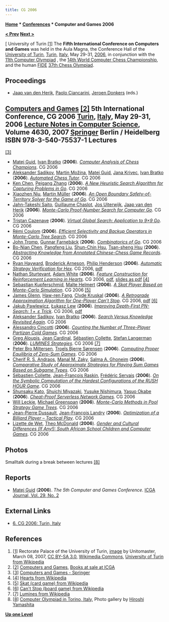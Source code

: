 ```yaml
---
title: CG 2006
---
```

**[Home](Home "Home") * [Conferences](Conferences "Conferences") * Computer and Games 2006**

**[\< Prev](CG_2004 "CG 2004") [Next >](CG_2008 "CG 2008")**

\[ University of Turin <a id="cite-note-1" href="#cite-ref-1">[1]</a>
The **Fifth International Conference on Computers and Games** was held in the Aula Magna, the Conference Hall of the [University of Turin](https://en.wikipedia.org/wiki/University_of_Turin), [Turin](https://en.wikipedia.org/wiki/Turin), [Italy](https://en.wikipedia.org/wiki/Italy), May 29-31, [2006](Timeline#2006 "Timeline"), in conjunction with the [11th Computer Olympiad](11th_Computer_Olympiad "11th Computer Olympiad") , the [14th World Computer Chess Championship](WCCC_2006 "WCCC 2006"), and the human [FIDE](FIDE "FIDE") [37th Chess Olympiad](https://en.wikipedia.org/wiki/37th_Chess_Olympiad).

## Proceedings

- [Jaap van den Herik](Jaap_van_den_Herik "Jaap van den Herik"), [Paolo Ciancarini](Paolo_Ciancarini "Paolo Ciancarini"), [Jeroen Donkers](Jeroen_Donkers "Jeroen Donkers") (eds.)

## [Computers and Games](http://link.springer.com/book/10.1007%2F978-3-540-75538-8) <a id="cite-note-2" href="#cite-ref-2">[2]</a> 5th International Conference, CG 2006 [Turin](https://en.wikipedia.org/wiki/Turin), [Italy](https://en.wikipedia.org/wiki/Italy), May 29-31, 2006 [Lecture Notes in Computer Science](https://en.wikipedia.org/wiki/Lecture_Notes_in_Computer_Science), Volume 4630, 2007 [Springer](https://en.wikipedia.org/wiki/Springer_Science%2BBusiness_Media) Berlin / Heidelberg ISBN 978-3-540-75537-1 Lectures

<a id="cite-note-3" href="#cite-ref-3">[3]</a>

- [Matej Guid](Matej_Guid "Matej Guid"), [Ivan Bratko](Ivan_Bratko "Ivan Bratko") (**2006**). *[Computer Analysis of Chess Champions](http://link.springer.com/chapter/10.1007/978-3-540-75538-8_1)*. CG 2006
- [Aleksander Sadikov](Aleksander_Sadikov "Aleksander Sadikov"), [Martin Možina](Martin_Mo%C5%BEina "Martin Možina"), [Matej Guid](Matej_Guid "Matej Guid"), [Jana Krivec](Jana_Krivec "Jana Krivec"), [Ivan Bratko](Ivan_Bratko "Ivan Bratko") (**2006**). *[Automated Chess Tutor](http://link.springer.com/chapter/10.1007/978-3-540-75538-8_2)*. CG 2006
- [Ken Chen](Keh-Hsun_Chen "Keh-Hsun Chen"), [Peigang Zhang](index.php?title=Peigang_Zhang&action=edit&redlink=1 "Peigang Zhang (page does not exist)") (**2006**). *[A New Heuristic Search Algorithm for Capturing Problems in Go](http://link.springer.com/chapter/10.1007/978-3-540-75538-8_3)*. CG 2006
- [Xiaozhen Niu](index.php?title=Xiaozhen_Niu&action=edit&redlink=1 "Xiaozhen Niu (page does not exist)"), [Martin Müller](Martin_M%C3%BCller "Martin Müller") (**2006**). *[An Open Boundary Safety-of-Territory Solver for the Game of Go](http://link.springer.com/chapter/10.1007/978-3-540-75538-8_4)*. CG 2006
- [Jahn-Takeshi Saito](Jahn-Takeshi_Saito "Jahn-Takeshi Saito"), [Guillaume Chaslot](Guillaume_Chaslot "Guillaume Chaslot"), [Jos Uiterwijk](Jos_Uiterwijk "Jos Uiterwijk"), [Jaap van den Herik](Jaap_van_den_Herik "Jaap van den Herik") (**2006**). *[Monte-Carlo Proof-Number Search for Computer Go](http://link.springer.com/chapter/10.1007/978-3-540-75538-8_5)*. CG 2006
- [Tristan Cazenave](Tristan_Cazenave "Tristan Cazenave") (**2006**). *[Virtual Global Search: Application to 9×9 Go](http://link.springer.com/chapter/10.1007/978-3-540-75538-8_6)*. CG 2006
- [Rémi Coulom](R%C3%A9mi_Coulom "Rémi Coulom") (**2006**). *[Efficient Selectivity and Backup Operators in Monte-Carlo Tree Search](http://link.springer.com/chapter/10.1007/978-3-540-75538-8_7)*. CG 2006
- [John Tromp](John_Tromp "John Tromp"), [Gunnar Farnebäck](Gunnar_Farneb%C3%A4ck "Gunnar Farnebäck") (**2006**). *[Combinatorics of Go](http://link.springer.com/chapter/10.1007/978-3-540-75538-8_8)*. CG 2006
- [Bo-Nian Chen](Bo-Nian_Chen "Bo-Nian Chen"), [Pangfeng Liu](Pangfeng_Liu "Pangfeng Liu"), [Shun-Chin Hsu](Shun-Chin_Hsu "Shun-Chin Hsu"), [Tsan-sheng Hsu](Tsan-sheng_Hsu "Tsan-sheng Hsu") (**2006**). *[Abstracting Knowledge from Annotated Chinese-Chess Game Records](http://link.springer.com/chapter/10.1007/978-3-540-75538-8_9)*. CG 2006
- [Ryan Hayward](Ryan_Hayward "Ryan Hayward"), [Broderick Arneson](index.php?title=Broderick_Arneson&action=edit&redlink=1 "Broderick Arneson (page does not exist)"), [Philip Henderson](index.php?title=Philip_Henderson&action=edit&redlink=1 "Philip Henderson (page does not exist)") (**2006**). *[Automatic Strategy Verification for Hex](http://link.springer.com/chapter/10.1007/978-3-540-75538-8_10)*. CG 2006, [pdf](http://webdocs.cs.ualberta.ca/~hayward/papers/verify.pdf)
- [Nathan Sturtevant](Nathan_Sturtevant "Nathan Sturtevant"), [Adam White](index.php?title=Adam_White&action=edit&redlink=1 "Adam White (page does not exist)") (**2006**). *[Feature Construction for Reinforcement Learning in Hearts](http://link.springer.com/chapter/10.1007/978-3-540-75538-8_11)*. CG 2006, [pdf](http://web.cs.du.edu/~sturtevant/papers/heartsfeatures.pdf), [slides as pdf](http://webdocs.cs.ualberta.ca/~nathanst/talks/CG2006Talk.pdf) <a id="cite-note-4" href="#cite-ref-4">[4]</a>
- [Sebastian Kupferschmid](index.php?title=Sebastian_Kupferschmid&action=edit&redlink=1 "Sebastian Kupferschmid (page does not exist)"), [Malte Helmert](index.php?title=Malte_Helmert&action=edit&redlink=1 "Malte Helmert (page does not exist)") (**2006**). *[A Skat Player Based on Monte-Carlo Simulation](http://link.springer.com/chapter/10.1007/978-3-540-75538-8_12)*. CG 2006 <a id="cite-note-5" href="#cite-ref-5">[5]</a>
- [James Glenn](James_Glenn "James Glenn"), [Haw-ren Fang](Haw-ren_Fang "Haw-ren Fang"), [Clyde Kruskal](Clyde_Kruskal "Clyde Kruskal") (**2006**). *[A Retrograde Approximation Algorithm for One-Player Can’t Stop](http://link.springer.com/chapter/10.1007/978-3-540-75538-8_13)*. CG 2006, [pdf](http://www-users.cs.umn.edu/~hrfang/papers/cantstop.pdf) <a id="cite-note-6" href="#cite-ref-6">[6]</a>
- [Jakub Pawlewicz](Jakub_Pawlewicz "Jakub Pawlewicz"), [Łukasz Lew](index.php?title=%C5%81ukasz_Lew&action=edit&redlink=1 "Łukasz Lew (page does not exist)") (**2006**). *[Improving Depth-First PN-Search: 1 +  ε Trick](http://link.springer.com/chapter/10.1007/978-3-540-75538-8_14)*. CG 2006, [pdf](http://www.mimuw.edu.pl/~pan/papers/lm-pns.pdf)
- [Aleksander Sadikov](Aleksander_Sadikov "Aleksander Sadikov"), [Ivan Bratko](Ivan_Bratko "Ivan Bratko") (**2006**). *[Search Versus Knowledge Revisited Again](http://link.springer.com/chapter/10.1007/978-3-540-75538-8_15)*. CG 2006
- [Alessandro Cincotti](index.php?title=Alessandro_Cincotti&action=edit&redlink=1 "Alessandro Cincotti (page does not exist)") (**2006**). *[Counting the Number of Three-Player Partizan Cold Games](http://link.springer.com/chapter/10.1007/978-3-540-75538-8_16)*. CG 2006
- [Greg Aloupis](index.php?title=Greg_Aloupis&action=edit&redlink=1 "Greg Aloupis (page does not exist)"), [Jean Cardinal](index.php?title=Jean_Cardinal&action=edit&redlink=1 "Jean Cardinal (page does not exist)"), [Sébastien Collette](index.php?title=S%C3%A9bastien_Collette&action=edit&redlink=1 "Sébastien Collette (page does not exist)"), [Stefan Langerman](index.php?title=Stefan_Langerman&action=edit&redlink=1 "Stefan Langerman (page does not exist)") (**2006**). *[LUMINES Strategies](http://link.springer.com/chapter/10.1007/978-3-540-75538-8_17)*. CG 2006 <a id="cite-note-7" href="#cite-ref-7">[7]</a>
- [Peter Bro Miltersen](Mathematician#Miltersen "Mathematician"), [Troels Bjerre Sørensen](index.php?title=Troels_Bjerre_S%C3%B8rensen&action=edit&redlink=1 "Troels Bjerre Sørensen (page does not exist)") (**2006**). *[Computing Proper Equilibria of Zero-Sum Games](http://link.springer.com/chapter/10.1007/978-3-540-75538-8_18)*. CG 2006
- [Cherif R. S. Andraos](index.php?title=Cherif_R._S._Andraos&action=edit&redlink=1 "Cherif R. S. Andraos (page does not exist)"), [Manal M. Zaky](index.php?title=Manal_M._Zaky&action=edit&redlink=1 "Manal M. Zaky (page does not exist)"), [Salma A. Ghoneim](index.php?title=Salma_A._Ghoneim&action=edit&redlink=1 "Salma A. Ghoneim (page does not exist)") (**2006**). *[Comparative Study of Approximate Strategies for Playing Sum Games Based on Subgame Types](http://link.springer.com/chapter/10.1007/978-3-540-75538-8_19)*. CG 2006
- [Sébastien Collette](index.php?title=S%C3%A9bastien_Collette&action=edit&redlink=1 "Sébastien Collette (page does not exist)"), [Jean-François Raskin](index.php?title=Jean-Fran%C3%A7ois_Raskin&action=edit&redlink=1 "Jean-François Raskin (page does not exist)"), [Frédéric Servais](index.php?title=Fr%C3%A9d%C3%A9ric_Servais&action=edit&redlink=1 "Frédéric Servais (page does not exist)") (**2006**). *[On the Symbolic Computation of the Hardest Configurations of the RUSH HOUR Game](http://link.springer.com/chapter/10.1007/978-3-540-75538-8_20)*. CG 2006
- [Shunsaku Kato](index.php?title=Shunsaku_Kato&action=edit&redlink=1 "Shunsaku Kato (page does not exist)"), [Shuichi Miyazaki](index.php?title=Shuichi_Miyazaki&action=edit&redlink=1 "Shuichi Miyazaki (page does not exist)"), [Yusuke Nishimura](index.php?title=Yusuke_Nishimura&action=edit&redlink=1 "Yusuke Nishimura (page does not exist)"), [Yasuo Okabe](index.php?title=Yasuo_Okabe&action=edit&redlink=1 "Yasuo Okabe (page does not exist)") (**2006**). *[Cheat-Proof Serverless Network Games](http://link.springer.com/chapter/10.1007/978-3-540-75538-8_21)*. CG 2006
- [Will Leckie](index.php?title=Will_Leckie&action=edit&redlink=1 "Will Leckie (page does not exist)"), [Michael Greenspan](index.php?title=Michael_Greenspan&action=edit&redlink=1 "Michael Greenspan (page does not exist)") (**2006**). *[Monte-Carlo Methods in Pool Strategy Game Trees](http://link.springer.com/chapter/10.1007/978-3-540-75538-8_22)*. CG 2006
- [Jean-Pierre Dussault](index.php?title=Jean-Pierre_Dussault&action=edit&redlink=1 "Jean-Pierre Dussault (page does not exist)"), [Jean-François Landry](index.php?title=Jean-Fran%C3%A7ois_Landry&action=edit&redlink=1 "Jean-François Landry (page does not exist)") (**2006**). *[Optimization of a Billiard Player – Tactical Play](http://link.springer.com/chapter/10.1007/978-3-540-75538-8_23)*. CG 2006
- [Lizette de Wet](index.php?title=Lizette_de_Wet&action=edit&redlink=1 "Lizette de Wet (page does not exist)"), [Theo McDonald](index.php?title=Theo_McDonald&action=edit&redlink=1 "Theo McDonald (page does not exist)") (**2006**). *[Gender and Cultural Differences (If Any!): South African School Children and Computer Games](http://link.springer.com/chapter/10.1007/978-3-540-75538-8_24)*. CG 2006

## Photos

[](http://www.yss-aya.com/photo/20060525torino/Htmls/PICT1040.html)
Smalltalk during a break between lectures <a id="cite-note-8" href="#cite-ref-8">[8]</a>

## Reports

- [Matej Guid](Matej_Guid "Matej Guid") (**2006**). *The 5th Computer and Games Conference*. [ICGA Journal, Vol. 29, No. 2](ICGA_Journal#29_2 "ICGA Journal")

## External Links

- [6. CG 2006: Turin, Italy](http://www.informatik.uni-trier.de/~ley/db/conf/cg/cg2006.html)

## References

1. <a id="cite-ref-1" href="#cite-note-1">[1]</a> Rectorate Palace of the University of Turin, [image](https://commons.wikimedia.org/wiki/File:Loggiato_Universit%C3%A0_di_Torino.jpg) by Unitomaster, March 08, 2007, [CC BY-SA 3.0](https://creativecommons.org/licenses/by-sa/3.0/deed.en), [Wikimedia Commons](https://en.wikipedia.org/wiki/Wikimedia_Commons), [University of Turin from Wikipedia](https://en.wikipedia.org/wiki/University_of_Turin)
1. <a id="cite-ref-2" href="#cite-note-2">[2]</a> [Computers and Games](http://ilk.uvt.nl/icga/organisation/books/CG2006.php), [Books at sale at ICGA](http://ilk.uvt.nl/icga/organisation/books/)
1. <a id="cite-ref-3" href="#cite-note-3">[3]</a> [Computers and Games - Springer](http://link.springer.com/book/10.1007%2F978-3-540-75538-8)
1. <a id="cite-ref-4" href="#cite-note-4">[4]</a> [Hearts from Wikipedia](https://en.wikipedia.org/wiki/Hearts)
1. <a id="cite-ref-5" href="#cite-note-5">[5]</a> [Skat (card game) from Wikipedia](https://en.wikipedia.org/wiki/Skat_%28card_game%29)
1. <a id="cite-ref-6" href="#cite-note-6">[6]</a> [Can't Stop (board game) from Wikipedia](https://en.wikipedia.org/wiki/Can%27t_Stop_%28board_game%29)
1. <a id="cite-ref-7" href="#cite-note-7">[7]</a> [Lumines from Wikipedia](https://en.wikipedia.org/wiki/Lumines)
1. <a id="cite-ref-8" href="#cite-note-8">[8]</a> [Computer Olympiad in Torino, Italy](http://www.yss-aya.com/photo/20060525torino/index06.html), Photo gallery by [Hiroshi Yamashita](Hiroshi_Yamashita "Hiroshi Yamashita")

**[Up one Level](Conferences "Conferences")**

